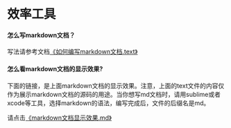 # 效率工具
 
 
 #### 怎么写markdown文档？
 
 写法请参考文档[《如何编写markdown文档.text》](https://github.com/dengchaojie/xiaoLvGongJu/blob/master/如何编写markdown文档.text)
 
 
 #### 怎么看markdown文档的显示效果?
 
 下面的链接，是上面markdown文档的显示效果。注意，上面的text文件的内容仅作为展示markdown文档的源码的用途。当你想写md文档时，请用sublime或者xcode等工具，选择markdown的语法，编写完成后，文件的后缀名是md。
 
 请点击[《markdown文档显示效果.md》](https://github.com/dengchaojie/xiaoLvGongJu/blob/master/markdown文档显示效果.md)
 
